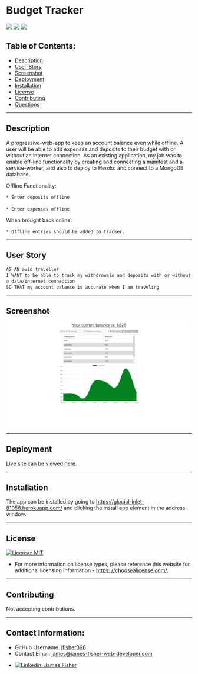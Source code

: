 # Budget Tracker

<p>
    <img src="https://img.shields.io/badge/-Progressive Web Application-blue" />
    <img src="https://img.shields.io/badge/-MongoDB-orange" />
    <img src="https://img.shields.io/badge/-Heroku-green" />
</p>

## Table of Contents:
  - [Description](#description)
  - [User-Story](#user-story)
  - [Screenshot](#screenshot)
  - [Deployment](#deployment)
  - [Installation](#installation) 
  - [License](#license)
  - [Contributing](#contribution)
  - [Questions](#contact-information)

---

  ## Description

  A progressive-web-app to keep an account balance even while offline. A user will be able to add expenses and deposits to their budget with or without an internet connection. As an existing application, my job was to enable off-line functionality by creating and connecting a manifest and a service-worker, and also to deploy to Heroku and connect to a MongoDB database.

  Offline Functionality:

    * Enter deposits offline

    * Enter expenses offline

  When brought back online:

    * Offline entries should be added to tracker.

  ---

  ## User Story
    AS AN avid traveller
    I WANT to be able to track my withdrawals and deposits with or without a data/internet connection
    SO THAT my account balance is accurate when I am traveling

  ---

  ## Screenshot
  
  ![screenshot](media/budget-tracker-screenshot.png "screenshot of Budget Tracker")

  ---

  ## Deployment

  [Live site can be viewed here.](https://glacial-inlet-81056.herokuapp.com/)

  ---

  ## Installation

  The app can be installed by going to https://glacial-inlet-81056.herokuapp.com/ and clicking the install app element in the address window.

---

  ## License
  
  [![License: MIT](https://img.shields.io/badge/License-MIT-yellow.svg)](https://opensource.org/licenses/MIT)

  * For more information on license types, please reference this website
  for additional licensing information - [https: //choosealicense.com/](https://choosealicense.com/).
---

  ## Contributing

  Not accepting contributions.

---

  ## Contact Information:
  * GitHub Username: [jfisher396](https://github.com/jfisher396)
  * Contact Email: james@james-fisher-web-developer.com
  * <p>
    <a href="https://www.linkedin.com/in/jamesfisher-webdev/"><img alt="Linkedin: James Fisher" src="https://img.shields.io/badge/LinkedIn-0077B5?style=for-the-badge&logo=linkedin&logoColor=white" target="_blank" /></a>
    </p>
